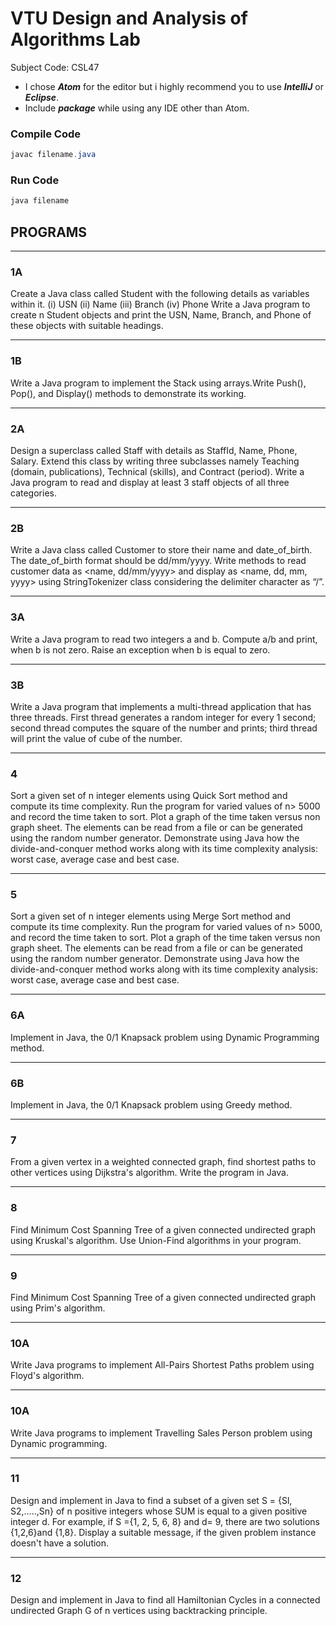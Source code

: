 # VTU Design and Analysis of Algorithms Lab
Subject Code: CSL47
- I chose ***Atom*** for the editor but i highly recommend you to use ***IntelliJ*** or ***Eclipse***.
- Include ***package*** while using any IDE other than Atom.

### Compile Code
```java
javac filename.java 
```
### Run Code
```java
java filename
```

## PROGRAMS
---
### 1A
Create a Java class called Student with the following details as variables within it. (i)	USN (ii)	Name (iii)	Branch (iv) Phone Write a Java program to create n Student objects and print the USN, Name, Branch, and Phone of these objects with suitable headings.

---
### 1B
Write a Java program to implement the Stack using arrays.Write Push(), Pop(), and Display() methods to demonstrate its working.

---
### 2A
Design a superclass called Staff with details as StaffId, Name, Phone, Salary. Extend this class by writing three subclasses namely Teaching (domain, publications), Technical (skills), and Contract (period). Write a Java program to read and display at least 3 staff objects of all three categories.

---
### 2B
Write a Java class called Customer to store their name and date_of_birth. The date_of_birth format should be dd/mm/yyyy. Write methods to read customer data as <name, dd/mm/yyyy> and display as <name, dd, mm, yyyy> using StringTokenizer class considering the delimiter character as “/”.

---
### 3A
Write a Java program to read two integers a and b. Compute a/b and print, when b is not zero. Raise an exception when b is equal to zero.

---
### 3B
Write a Java program that implements a multi-thread application that has three threads. First thread generates a random integer for every 1 second; second thread computes the square of the number and prints; third thread will print the value of cube of the number.

---
### 4 
Sort a given set of n integer elements using Quick Sort method and compute its time complexity. Run the program for varied values of n> 5000 and record the time taken to sort. Plot a graph of the time taken versus non graph sheet. The elements can be read from a file or can be generated using the random number generator. Demonstrate using Java how the divide-and-conquer method works along with its time complexity analysis: worst case, average case and best case.

---
### 5
Sort a given set of n integer elements using Merge Sort method and compute its time complexity. Run the program for varied values of n> 5000, and record the time taken to sort. Plot a graph of the time taken versus non graph sheet. The elements can be read from a file or can be generated using the random number generator. Demonstrate using Java how the divide-and-conquer method works along with its time complexity analysis: worst case, average case and best case.

---
### 6A
Implement in Java, the 0/1 Knapsack problem using Dynamic Programming method.

---
### 6B
Implement in Java, the 0/1 Knapsack problem using Greedy method.

---
### 7
From a given vertex in a weighted connected graph, find shortest paths to other vertices using Dijkstra's algorithm. Write the program in Java.

---
### 8
Find Minimum Cost Spanning Tree of a given connected undirected graph using Kruskal's algorithm. Use Union-Find algorithms in your program.

---
### 9
Find Minimum Cost Spanning Tree of a given connected undirected graph using Prim's algorithm.

---
### 10A 
Write Java programs to implement All-Pairs Shortest Paths problem using Floyd's algorithm.

---
### 10A 
Write Java programs to implement Travelling Sales Person problem using Dynamic programming.

---
### 11 
Design and implement in Java to find a subset of a given set S = {Sl, S2,.....,Sn} of n positive integers whose SUM is equal to a given positive integer d. For example, if S ={1, 2, 5, 6, 8} and d= 9, there are two solutions {1,2,6}and {1,8}. Display a suitable message, if the given problem instance doesn't have a solution.

---
### 12 
Design and implement in Java to find all Hamiltonian Cycles in a connected undirected Graph G of n vertices using backtracking principle.
